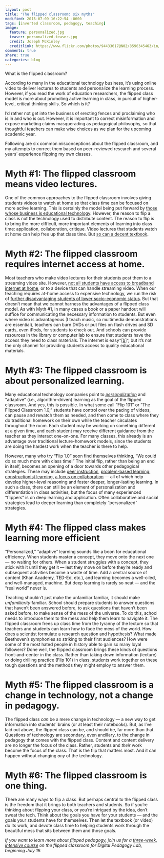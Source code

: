 ```yaml
---
layout: post
title: "The flipped classroom: six myths"
modified: 2015-07-09 16:22:54 -0600
tags: [inverted classroom, pedagogy, teaching]
image:
  feature: personalized.jpg
  teaser: personalized-teaser.jpg
  credit: Joseph McKinley
  creditlink: https://www.flickr.com/photos/94433617@N02/8596345463/in/photolist-e6Cw1P-HM1dw-4TjdQ-6m6k8k-ieiWeh-4mw6QS-68HML-3HtdWW-dUjaJD-fCUoMV-6RK63D-dUpMj3-fDex85-6eQPYz-fCXgd4-otS52T-fDcgdu-fCUH8g-fCUHea-iNbub-fDchmh-fDcgy5-fCUHu2-fCUGVt-fDcgfS-b8BKca-8apKTA-fDeG8S-5nFMq2-idJxhG-oaBHaJ-oq5rzq-orPZsg-os5NN1-iThgMF-6m6kmz-orUd3w-4kdG13-fDePRf-fCWXbB-fCXgac-os7jHx-5EufkT-8apL3d-dPNQdV-3pHm4N-Avxbu-aibH1u-8amz5k-7BVsHS
comments: true
share: true
categories: blog
---
```


What is the flipped classroom?

According to many in the educational technology business, it’s using online video to deliver lectures to students and personalize the learning process. However, if you read the work of education researchers, the flipped class model is more about promoting active learning in class, in pursuit of higher-level, critical thinking skills. So which is it?

I’d rather not get into the business of erecting fences and proclaiming who is in and who is out. However, it is important to correct misinformation and expose marketing claims masquerading as pedagogical philosophy, so that thoughtful teachers can make wise choices as we plan for the upcoming academic year.

Following are six common misconceptions about the flipped classroom, and my attempts to correct them based on peer-reviewed research and several years’ experience flipping my own classes.

# Myth \#1: The flipped classroom means video lectures.

One of the common approaches to the flipped classroom involves giving students videos to watch at home so that class time can be focused on more active learning. This is certainly the model being put forward by [those whose business is educational technology](http://assets.techsmith.com/docs/pdf-landingpages/flippedclassroom-explore.pdf). However, the reason to flip a class is not the technology used to distribute content. The reason to flip is to bring the more difficult, more important elements of learning into class time: application, collaboration, critique. Video lectures that students watch at home can help free up that class time. But [so can a decent textbook](http://www.seas.harvard.edu/news/2013/03/flipped-classroom-will-redefine-role-educators).

# Myth \#2: The flipped classroom requires internet access at home.

Most teachers who make video lectures for their students post them to a streaming video site. However, [not all students have access to broadband internet at home](http://www.theatlantic.com/education/archive/2014/12/what-happens-when-kids-dont-have-internet-at-home/383680/), or to a device that can handle streaming video. When our teaching requires at-home access to expensive technology, we run the risk of [further disadvantaging students of lower socio-economic status](http://www.hybridpedagogy.com/journal/homework-is-a-social-justice-issue/). But that doesn’t mean that we cannot harness the advantages of a flipped class model. As with Myth \#1, in many cases a book or a paper handout will suffice for communicating the necessary information to students. But even where video is advantageous (I teach music, so multimedia demonstrations are essential), teachers can burn DVDs or put files on flash drives and SD cards, even iPods, for students to check out. And schools can provide resources in the library or computer lab to ensure that students have the access they need to class materials. The internet is easy^[[b]](#cmnt2)^, but it’s not the only channel for providing students access to quality educational materials.

# Myth \#3: The flipped classroom is about personalized learning.

Many educational technology companies point to [*personalization*](http://www.educationworld.com/a_curr/vodcast-sites-enable-flipped-classroom.shtml) and “adaptive” (i.e., algorithm-driven) learning as the goal of the flipped classroom. And yes, this is possible. In what some call “Flip 101” or “The Flipped Classroom 1.0,” students have control over the pacing of videos, can pause and rewatch them as needed, and then come to class where they do traditional homework on their own while the teacher circulates throughout the room. Each student may be working on something different at a given time, and each student may receive different guidance from the teacher as they interact one-on-one. For many classes, this already is an advantage over traditional lecture-homework models, since the students are doing the hardest work when the teacher is there to help.

However, many who try “Flip 1.0” soon find themselves thinking, “We could do so much more with class time!” The initial flip, rather than being an end in itself, becomes an opening of a door towards other pedagogical strategies. These may include [peer instruction](http://blog.peerinstruction.net/2012/03/15/peer-instruction-101-what-is-peer-instruction/), [problem-based learning](http://www.udel.edu/inst/), [constructionist learning](http://web.media.mit.edu/~calla/web_comunidad/Reading-En/situating_constructionism.pdf), [a focus on collaboration](http://www.elearnspace.org/Articles/connectivism.htm) — all of which help develop higher-level reasoning and foster deeper, longer-lasting learning. In such a class, there can still be an element of personalization and differentiation in class activities, but the focus of many experienced “flippers” is on deep learning and application. Often collaborative and social strategies lead to deeper learning than completely “personalized” strategies.

# Myth \#4: The flipped class makes learning more efficient

“Personalized,” “adaptive” learning sounds like a boon for educational efficiency. When students master a concept, they move onto the next one — no waiting for others. When a student struggles with a concept, they stick with it until they get it — lest they move on before they’re ready and subsequent activities become a waste of time. Add a central source of content (Khan Academy, TED-Ed, etc.), and learning becomes a well-oiled, and well-managed, machine. But deep learning is rarely so neat — and the “real world” never is.

Teaching shouldn’t just make the unfamiliar familiar, it should make *unfamiliarity* familiar. School should prepare students to answer questions that haven’t been answered before, to ask questions that haven’t been asked before, to make sense of the mess of the universe. To do this, school needs to introduce them to the mess and help them learn to navigate it. The flipped classroom frees up class time from the tyranny of the lecture so that teachers and students can learn how to face the mess of the world. How does a scientist formulate a research question and hypothesis? What made Beethoven’s symphonies so striking to their first audiences? How were some of the most hated people in history able to gain so many loyal followers? Done well, the flipped classroom brings these kinds of questions front-and-center in the class. Rather than taking down information (lecture) or doing drilling practice (Flip 101) in class, students work together on these tough questions and the methods they might employ to answer them.

# Myth \#5: The flipped classroom is a change in technology, not a change in pedagogy.

The flipped class *can* be a mere change in technology — a new way to get information into students’ brains (or at least their notebooks). But, as I’ve laid out above, the flipped class can be, and should be, far more than that. Questions of technology are secondary, even ancillary, to the change in pedagogy that comes with the flipped class. Content and content delivery are no longer the focus of the class. Rather, students and *their* work become the focus of the class. That is the flip that matters most. And it can happen without changing *any* of the technology.

# Myth \#6: The flipped classroom is one thing.

There are many ways to flip a class. But perhaps central to the flipped class is the freedom that it brings to both teachers and students. So if you’re thinking about flipping your class, or you’re intrigued by the idea, don’t sweat the tech. Think about the goals you have for your students — and the goals your students have for themselves. Then let the textbook (or video) do its work, and devote class time to helping students work through the beautiful mess that sits between them and those goals.

*If you want to learn more about flipped pedagogy, join us for a [three-week, intensive course](http://www.digitalpedagogylab.com/blog/course/the-flipped-classroom/) on the flipped classroom for Digital Pedagogy Lab, beginning July 19.*